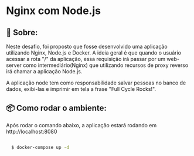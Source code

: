 # Nginx com Node.js

## 📜 Sobre:

Neste desafio, foi proposto que fosse desenvolvido uma aplicação utilizando Nginx, Node.js e Docker. A ideia geral é que quando o usuário acessar a rota "/" da aplicação, essa requisição irá passar por um web-server como intermediário(Nginx) que utilizando recursos de proxy reverso irá chamar a aplicação Node.js. 

A aplicação node tem como responsabilidade salvar pessoas no banco de dados, exibi-las e imprimir em tela a frase "Full Cycle Rocks!".

## 📦 Como rodar o ambiente:

Após rodar o comando abaixo, a aplicação estará rodando em http://localhost:8080

```bash

  $ docker-compose up -d

```